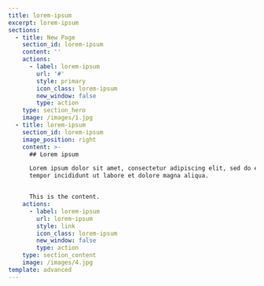 ```yaml
---
title: lorem-ipsum
excerpt: lorem-ipsum
sections:
  - title: New Page
    section_id: lorem-ipsum
    content: ''
    actions:
      - label: lorem-ipsum
        url: '#'
        style: primary
        icon_class: lorem-ipsum
        new_window: false
        type: action
    type: section_hero
    image: /images/1.jpg
  - title: lorem-ipsum
    section_id: lorem-ipsum
    image_position: right
    content: >-
      ## Lorem ipsum

      Lorem ipsum dolor sit amet, consectetur adipiscing elit, sed do eiusmod
      tempor incididunt ut labore et dolore magna aliqua.


      This is the content.
    actions:
      - label: lorem-ipsum
        url: lorem-ipsum
        style: link
        icon_class: lorem-ipsum
        new_window: false
        type: action
    type: section_content
    image: /images/4.jpg
template: advanced
---
```

